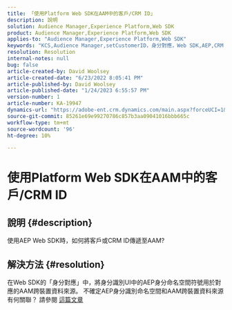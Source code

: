 ```yaml
---
title: 「使用Platform Web SDK在AAM中的客戶/CRM ID」
description: 說明
solution: Audience Manager,Experience Platform,Web SDK
product: Audience Manager,Experience Platform,Web SDK
applies-to: "Audience Manager,Experience Platform,Web SDK"
keywords: "KCS,Audience Manager,setCustomerID，身分對應，Web SDK,AEP,CRM ID "
resolution: Resolution
internal-notes: null
bug: false
article-created-by: David Woolsey
article-created-date: "6/23/2022 8:05:41 PM"
article-published-by: David Woolsey
article-published-date: "1/24/2023 6:55:57 PM"
version-number: 1
article-number: KA-19947
dynamics-url: "https://adobe-ent.crm.dynamics.com/main.aspx?forceUCI=1&pagetype=entityrecord&etn=knowledgearticle&id=9224e2d4-2ff3-ec11-bb3d-6045bd01564c"
source-git-commit: 85261e69e99270786c857b3aa09041016bbb665c
workflow-type: tm+mt
source-wordcount: '96'
ht-degree: 10%

---
```


# 使用Platform Web SDK在AAM中的客戶/CRM ID

## 說明 {#description}


使用AEP Web SDK時，如何將客戶或CRM ID傳遞至AAM?


## 解決方法 {#resolution}


在Web SDK的「身分對應」中，將身分識別UI中的AEP身分命名空間符號用於對應的AAM跨裝置資料來源。 不確定AEP身分識別命名空間和AAM跨裝置資料來源有何關聯？ 請參閱 [這篇文章](https://experienceleague.adobe.com/docs/experience-cloud-kcs/kbarticles/KA-21305.html?lang=zh-Hant)
